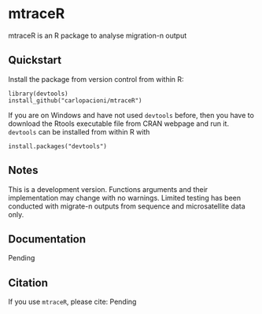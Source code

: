 # mtraceR
mtraceR is an R package to analyse migration-n output

## Quickstart
Install the package from version control from within R:
```
library(devtools)
install_github("carlopacioni/mtraceR")
```
If you are on Windows and have not used `devtools` before, then you have to 
download the Rtools executable file from CRAN webpage and run it. `devtools` can 
be installed from within R with 
```
install.packages("devtools")
```

## Notes
This is a development version. Functions arguments and their implementation may 
change with no warnings.
Limited testing has been conducted with migrate-n outputs from sequence and 
microsatellite data only.

## Documentation
Pending

## Citation
If you use `mtraceR`, please cite:
Pending